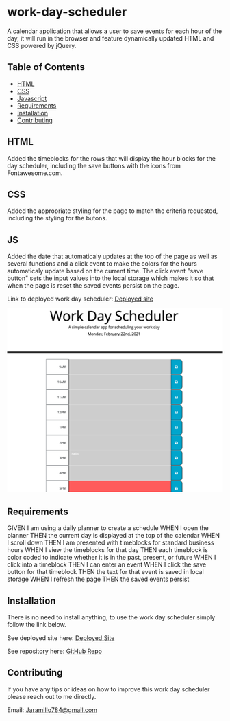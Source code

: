 # work-day-scheduler
A calendar application that allows a user to save events for each hour of the day, it will run in the browser and feature dynamically updated HTML and CSS powered by jQuery.

## Table of Contents

* [HTML](#HTML)
* [CSS](#CSS)
* [Javascript](#JS)
* [Requirements](#Requirements)
* [Installation](#Installation)
* [Contributing](#Contributing)

## HTML
Added the timeblocks for the rows that will display the hour blocks for the day scheduler, including the save buttons with the icons from Fontawesome.com. 

## CSS
Added the appropriate styling for the page to match the criteria requested, including the styling for the butons. 


## JS 
Added the date that automaticaly updates at the top of the page as well as several functions and a click event to make the colors for the hours automaticaly update based on the current time. The click event "save button" sets the input values into the local storage which makes it so that when the page is reset the saved events persist on the page. 

Link to deployed work day scheduler: [Deployed site](https://jd-jaramillo.github.io/work-day-scheduler/)

![image of work day scheduler](/images/image-work-day-scheduler.png)

## Requirements
GIVEN I am using a daily planner to create a schedule
WHEN I open the planner
THEN the current day is displayed at the top of the calendar
WHEN I scroll down
THEN I am presented with timeblocks for standard business hours
WHEN I view the timeblocks for that day
THEN each timeblock is color coded to indicate whether it is in the past, present, or future
WHEN I click into a timeblock
THEN I can enter an event
WHEN I click the save button for that timeblock
THEN the text for that event is saved in local storage
WHEN I refresh the page
THEN the saved events persist

## Installation

There is no need to install anything, to use the work day scheduler simply follow the link below. 

See deployed site here: [Deployed Site](https://jd-jaramillo.github.io/work-day-scheduler/)


See repository here: [GitHub Repo](https://github.com/JD-Jaramillo/work-day-scheduler)

## Contributing

If you have any tips or ideas on how to improve this work day scheduler please reach out to me directly. 

Email: Jaramillo784@gmail.com